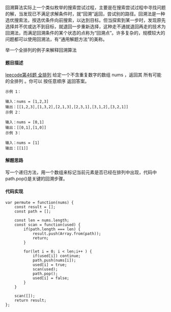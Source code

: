 
回溯算法实际上一个类似枚举的搜索尝试过程，主要是在搜索尝试过程中寻找问题的解，当发现已不满足求解条件时，就“回溯”返回，尝试别的路径。回溯法是一种选优搜索法，按选优条件向前搜索，以达到目标。但当探索到某一步时，发现原先选择并不优或达不到目标，就退回一步重新选择，这种走不通就退回再走的技术为回溯法，而满足回溯条件的某个状态的点称为“回溯点”。许多复杂的，规模较大的问题都可以使用回溯法，有“通用解题方法”的美称。

举一个全排列的例子来解释回溯算法

#### 题目描述

[leecode第46题 全排列](https://leetcode.cn/problems/permutations)
给定一个不含重复数字的数组 nums ，返回其 所有可能的全排列 。你可以 按任意顺序 返回答案。

```
示例 1：

输入：nums = [1,2,3]
输出：[[1,2,3],[1,3,2],[2,1,3],[2,3,1],[3,1,2],[3,2,1]]
示例 2：

输入：nums = [0,1]
输出：[[0,1],[1,0]]
示例 3：

输入：nums = [1]
输出：[[1]]

```

#### 解题思路

写一个递归方法，用一个数组来标记当前元素是否已经在排列中出现，代码中path.pop()是关键的回溯步骤。

#### 代码实现

```
var permute = function(nums) {
    const result = [];
    const path = [];

    const len = nums.length;
    const scan = function(used) {
        if(path.length === len) {
            result.push(Array.from(path));
            return;
        }

        for(let i = 0; i < len;i++ ) {
            if(used[i]) continue;
            path.push(nums[i]);
            used[i] = true;
            scan(used);
            path.pop();
            used[i] = false;
        }
    }

    scan([]);
    return result;
};
```
